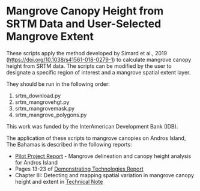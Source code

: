 # Mangrove Canopy Height from SRTM Data and User-Selected Mangrove Extent
These scripts apply the method developed by Simard et al., 2019 (https://doi.org/10.1038/s41561-018-0279-1) to calculate mangrove canopy height from SRTM data. The scripts can be modified by the user to designate a specific region of interest and a mangrove spatial extent layer.  

They should be run in the following order:
1.  srtm_download.py
2.  srtm_mangrovehgt.py
3.  srtm_mangrovemask.py
4.  srtm_mangrove_polygons.py

This work was funded by the InterAmerican Development Bank (IDB).

The application of these scripts to mangrove canopies on Andros Island, The Bahamas is described in the following reports:
- [Pilot Project Report](https://drive.google.com/file/d/11q1gByhq9gwdNUD0GU-mQwlVlwLwoIqF/view?usp=sharing) - Mangrove delineation and canopy height analysis for Andros Island
- Pages 13-23 of [Demonstrating Technologies Report](https://drive.google.com/file/d/1WVyL14T7TNNNhNUOR4ytU9aHY_EaMoSa/view?usp=sharing)
- Chapter III: Detecting and mapping spatial variation in mangrove canopy height and extent in [Technical Note](https://drive.google.com/file/d/1oTcYz6Yv8VwTcl7irel971X_Q-_10oMM/view?usp=sharing)
